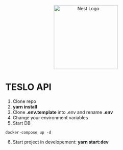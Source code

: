<p align="center">
  <a href="http://nestjs.com/" target="blank"><img src="https://nestjs.com/img/logo-small.svg" width="200" alt="Nest Logo" /></a>
</p>

# TESLO API
1. Clone repo
2. __yarn install__
3. Clone __.env.template__ into .env and rename __.env__
4. Change your environment variables
5. Start DB
```
docker-compose up -d
```
6. Start project in developement: __yarn start:dev__